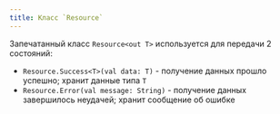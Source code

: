 ```yaml
---
title: Класс `Resource`
---
```


Запечатанный класс `Resource<out T>` используется для передачи 2 состояний:
- `Resource.Success<T>(val data: T)` - получение данных прошло успешно; хранит данные типа `T`
- `Resource.Error(val message: String)` - получение данных завершилось неудачей; хранит сообщение об ошибке
